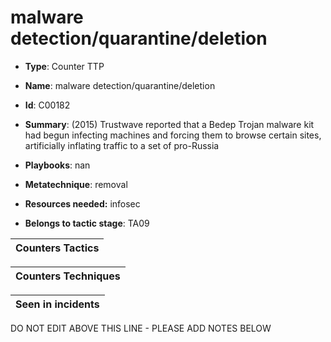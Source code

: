 # malware detection/quarantine/deletion

* **Type**: Counter TTP

* **Name**: malware detection/quarantine/deletion

* **Id**: C00182

* **Summary**: (2015) Trustwave reported that a Bedep Trojan malware kit had begun infecting machines and forcing them to browse certain sites, artificially inflating traffic to a set of pro-Russia

* **Playbooks**: nan

* **Metatechnique**: removal

* **Resources needed:** infosec

* **Belongs to tactic stage**: TA09


| Counters Tactics |
| ---------------- |



| Counters Techniques |
| ------------------- |



| Seen in incidents |
| ----------------- |

DO NOT EDIT ABOVE THIS LINE - PLEASE ADD NOTES BELOW